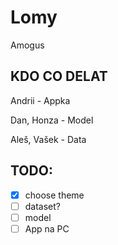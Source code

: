 # Lomy
Amogus

## KDO CO DELAT

Andrii - Appka

Dan, Honza - Model

Aleš, Vašek - Data


## TODO:

- [x] choose theme
- [ ] dataset?
- [ ] model
- [ ] App na PC
